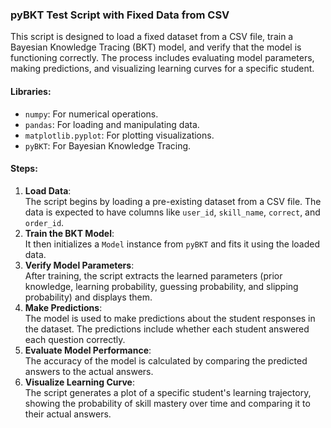 ### **pyBKT Test Script with Fixed Data from CSV**

This script is designed to load a fixed dataset from a CSV file, train a Bayesian Knowledge Tracing (BKT) model, and verify that the model is functioning correctly. The process includes evaluating model parameters, making predictions, and visualizing learning curves for a specific student.

#### **Libraries:**

* `numpy`: For numerical operations.  
* `pandas`: For loading and manipulating data.  
* `matplotlib.pyplot`: For plotting visualizations.  
* `pyBKT`: For Bayesian Knowledge Tracing.

#### **Steps:**

1. **Load Data**:  
   The script begins by loading a pre-existing dataset from a CSV file. The data is expected to have columns like `user_id`, `skill_name`, `correct`, and `order_id`.  
2. **Train the BKT Model**:  
   It then initializes a `Model` instance from `pyBKT` and fits it using the loaded data.  
3. **Verify Model Parameters**:  
   After training, the script extracts the learned parameters (prior knowledge, learning probability, guessing probability, and slipping probability) and displays them.  
4. **Make Predictions**:  
   The model is used to make predictions about the student responses in the dataset. The predictions include whether each student answered each question correctly.  
5. **Evaluate Model Performance**:  
   The accuracy of the model is calculated by comparing the predicted answers to the actual answers.  
6. **Visualize Learning Curve**:  
   The script generates a plot of a specific student's learning trajectory, showing the probability of skill mastery over time and comparing it to their actual answers.

